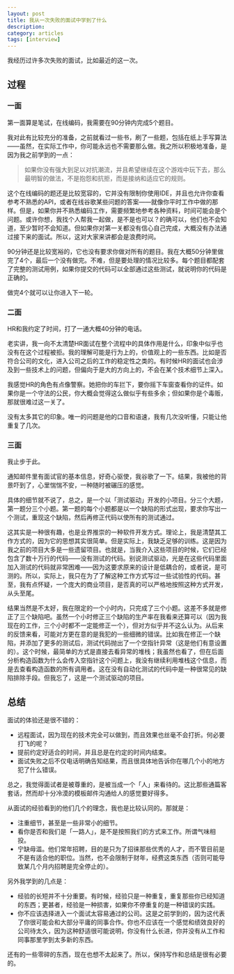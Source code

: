 ```yaml
---
layout: post
title: 我从一次失败的面试中学到了什么
description: 
category: articles
tags: [interview]
---
```

我经历过许多次失败的面试，比如最近的这一次。

## 过程

### 一面

第一面算是笔试，在线编码，我需要在90分钟内完成5个题目。

我对此有比较充分的准备，之前就看过一些书，刷了一些题，包括在纸上手写算法——虽然，在实际工作中，你可能永远也不需要那么做。我之所以积极地准备，是因为我之前学到的一点：

> 如果你没有强大到足以对抗潮流，并且希望继续在这个游戏中玩下去，那么最明智的做法，不是抱怨和抗拒，而是接纳和适应它的规则。

这个在线编码的题还是比较宽容的，它并没有限制你使用IDE，并且也允许你查看参考不熟悉的API，或者在线谷歌某些问题的答案——就像你平时工作中做的那样。但是，如果你并不熟悉编码工作，需要频繁地参考各种资料，时间可能会是个问题。或许你想，我找个人帮我一起做，是不是也可以？的确可以，他们也不会知道，至少暂时不会知道。但如果你对第一关都没有信心自己完成，大概没有办法通过接下来的面试。所以，这对大家来讲都会是浪费时间。

90分钟还是比较宽裕的，它也没有要求你做对所有的题目。我在大概50分钟里做完了4个，最后一个没有做完。不难，但是要处理的情况比较多。每个题目都配套了完整的测试用例，如果你提交的代码可以全部通过这些测试，就说明你的代码是正确的。

做完4个就可以让你进入下一轮。

### 二面

HR和我约定了时间，打了一通大概40分钟的电话。

老实讲，我一向不太清楚HR面试在整个流程中的具体作用是什么，印象中似乎也没有在这个过程被拒。我的理解可能是行为上的，价值观上的一些东西。比如是否符合公司的文化，进入公司之后的工作的稳定性之类的。有时候HR的面试也会涉及到一些技术上的问题，但偏向于是大的方向上的，不会在某个技术细节上深入。

我感觉HR的角色有点像警察。她把你的车拦下，要你摇下车窗查看你的证件。如果你是一个守法的公民，你大概会觉得这么做似乎有些多余；但如果你是个毒贩，那就很难过这一关了。

没有太多其它的印象。唯一的问题是他的口音和语速，我有几次没听懂，只能让他重复了几次。

### 三面

我止步于此。

通知邮件里有面试官的基本信息，好奇心驱使，我谷歌了一下。结果，我被他的背景吓到了，心里惴惴不安，一种随时被碾压的感觉。

具体的细节就不说了，总之，是一个以「测试驱动」开发的小项目。分三个大题，第一题分三个小题。第一题的每个小题都是以一个缺陷的形式出现，要求你写出一个测试，重现这个缺陷，然后再修正代码以使所有的测试通过。

这其实是一种很有趣，也是业界推崇的一种软件开发方式。理论上，我是清楚其工作方式的，因为它的思想其实很简单。但是实际上，我缺乏足够的训练。这是因为我之前的项目大多是一些遗留项目。也就是，当我介入这些项目的时候，它们已经包含了数十万行的代码——没有测试的代码。别说测试驱动，光是在这些代码里面加入测试的代码就非常困难——因为这要求原来的设计是低耦合的，或者说，是可测的。所以，实际上，我只在为了了解这种工作方式写过一些试验性的代码。甚至，我有点怀疑，一个庞大的商业项目，是否真的可以严格地按照这种方式开发，从头至尾。

结果当然是不太好，我在限定的一个小时内，只完成了三个小题。这差不多就是修正了三个缺陷吧。虽然一个小时修正三个缺陷的生产率在我看来还算可以（因为我现在的工作，三个小时都不一定能修正一个），但对方似乎并不这么认为。从后来的反馈来看，可能对方更在意的是我犯的一些细微的错误。比如我在修正一个缺陷，并添加了更多的测试后，测试代码抛出了一个空指针异常（这是他们有意设置的）。这个时候，最简单的方式是直接去看异常的堆栈；我虽然也看了，但在后面分析构造函数为什么会传入空指针这个问题上，我没有继续利用堆栈这个信息，而是去查看构造函数的所有调用者。这在没有自动化测试的代码中是一种很常见的缺陷排除手段。但我忘了，这是一个测试驱动的项目。

## 总结

面试的体验还是很不错的：

* 远程面试，因为现在的技术完全可以做到，而且效果也丝毫不会打折。何必要打飞的呢？
* 提前约定好适合的时间，并且总是在约定的时间内结束。
* 面试失败之后不仅电话明确告知结果，而且很具体地告诉你在哪几个小的地方犯了什么错误。

总之，我觉得面试者是被尊重的，是被当成一个「人」来看待的。这比那些通篇客套话，然而却十分冷漠的模板邮件沟通给人的感觉要好得多。

从面试的经验看到的他们几个的理念，我也是比较认同的。那就是：

* 注重细节，甚至是一些非常小的细节。
* 看你是否和我们是「一路人」，是不是按照我们的方式来工作。所谓气味相投。
* 宁缺毋滥。他们常年招聘，目的是只为了招徕那些优秀的人才，而不管目前是不是有适合他的职位。当然，也不会限制于财年，经费这类东西（否则可能导致某几个月内招聘是完全停止的）。

另外我学到的几点是：

* 经验的长短并不十分重要。有时候，经验只是一种重复，重复那些你已经知道的东西；更甚者，经验是一种损害，如果你不停重复的是一种错误的实践。
* 你不应该选择进入一个面试太容易通过的公司。这是之前学到的，因为这代表了你很可能会和大部分平庸的同事合作。你也不应该在一个感觉和绩效良好的公司待太久，因为这种舒适很可能说明，你没有什么长进，你并没有从工作和同事那里学到太多新的东西。

还有的一些零碎的东西，现在也想不太起来了。所以，保持写作和总结是很有必要的。
